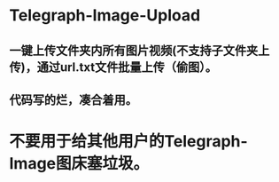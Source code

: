 # Telegraph-Image-Upload
## 一键上传文件夹内所有图片视频(不支持子文件夹上传)，通过url.txt文件批量上传（偷图）。
## 代码写的烂，凑合着用。
# 不要用于给其他用户的Telegraph-Image图床塞垃圾。
